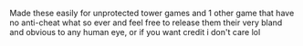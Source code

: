 Made these easily for unprotected tower games and 1 other game that have no anti-cheat what so ever and feel free to release them their very bland and obvious to any human eye, or if you want credit i don't care lol
